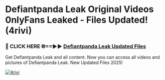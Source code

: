 # Defiantpanda Leak Original Videos 0nlyFans Leaked - Files Updated! (4rivi)

<h3>🔴 CLICK HERE 🌐==►► <a href="https://tinyurl.com/2wckxsce" rel="nofollow">Defiantpanda Leak Updated Files</a></h3>

Get Defiantpanda Leak and all content. Now you can access all videos and pictures of Defiantpanda Leak. New Updated Files 2025!

[![4rivi](https://i.imgur.com/AFduVYN.gif)](https://tinyurl.com/2wckxsce)

